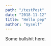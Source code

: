 ```yaml
---
path: "/testPost"
date: "2018-11-12"
title: "Hello pep"
author: "myself"
---
```


Some bullshit here.